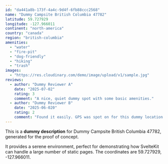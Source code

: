 ```yaml
---
id: "da441a8b-173f-4a4c-9d4f-6fb88ccc2568"
name: "Dummy Campsite British Columbia 47782"
latitude: 59.727929
longitude: -127.966011
continent: "north-america"
country: "canada"
region: "british-columbia"
amenities:
  - "water"
  - "fire-pit"
  - "dog-friendly"
  - "hiking"
  - "trash"
images:
  - "https://res.cloudinary.com/demo/image/upload/v1/sample.jpg"
reviews:
  - author: "Dummy Reviewer A"
    date: "2025-07-02"
    rating: 3
    comment: "A nice, quiet dummy spot with some basic amenities."
  - author: "Dummy Reviewer B"
    date: "2025-06-020"
    rating: 2
    comment: "Found it easily. GPS was spot on for this dummy location."
---
```


This is a **dummy description** for Dummy Campsite British Columbia 47782, generated for the proof of concept.

It provides a serene environment, perfect for demonstrating how SvelteKit can handle a large number of static pages. The coordinates are 59.727929, -127.966011.
